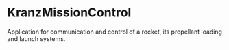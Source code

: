 # KranzMissionControl
Application for communication and control of a rocket, its propellant loading and launch systems.
